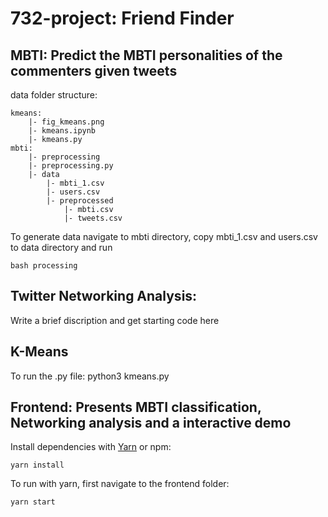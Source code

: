 # 732-project: Friend Finder
## MBTI: Predict the MBTI personalities of the commenters given tweets
data folder structure:
```
kmeans:
    |- fig_kmeans.png
    |- kmeans.ipynb
    |- kmeans.py
mbti:
    |- preprocessing
    |- preprocessing.py
    |- data
        |- mbti_1.csv
        |- users.csv
        |- preprocessed
            |- mbti.csv
            |- tweets.csv
```

To generate data navigate to mbti directory, copy mbti_1.csv and users.csv to data directory and run
```
bash processing
```

## Twitter Networking Analysis:

Write a brief discription and get starting code here

## K-Means

To run the .py file:
python3 kmeans.py

## Frontend: Presents MBTI classification, Networking analysis and a interactive demo

Install dependencies with [Yarn](https://classic.yarnpkg.com/lang/en/docs/install/) or npm:
```
yarn install
```

To run with yarn, first navigate to the frontend folder:
```
yarn start
```
